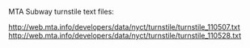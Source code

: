 MTA Subway turnstile text files:

http://web.mta.info/developers/data/nyct/turnstile/turnstile_110507.txt
http://web.mta.info/developers/data/nyct/turnstile/turnstile_110528.txt
